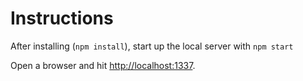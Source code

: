 # Instructions

After installing (`npm install`), start up the local server with `npm start`

Open a browser and hit [http://localhost:1337](http://localhost:1337).

